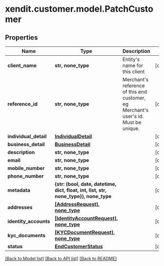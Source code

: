 # xendit.customer.model.PatchCustomer


## Properties
| Name | Type | Description | Notes |
| ------------ | ------------- | ------------- | ------------- |
| **client_name** | **str, none_type** | Entity&#39;s name for this client | [optional]  |
| **reference_id** | **str, none_type** | Merchant&#39;s reference of this end customer, eg Merchant&#39;s user&#39;s id. Must be unique. | [optional]  |
| **individual_detail** | [**IndividualDetail**](IndividualDetail.md) |  | [optional]  |
| **business_detail** | [**BusinessDetail**](BusinessDetail.md) |  | [optional]  |
| **description** | **str, none_type** |  | [optional]  |
| **email** | **str, none_type** |  | [optional]  |
| **mobile_number** | **str, none_type** |  | [optional]  |
| **phone_number** | **str, none_type** |  | [optional]  |
| **metadata** | **{str: (bool, date, datetime, dict, float, int, list, str, none_type)}, none_type** |  | [optional]  |
| **addresses** | [**[AddressRequest], none_type**](AddressRequest.md) |  | [optional]  |
| **identity_accounts** | [**[IdentityAccountRequest], none_type**](IdentityAccountRequest.md) |  | [optional]  |
| **kyc_documents** | [**[KYCDocumentRequest], none_type**](KYCDocumentRequest.md) |  | [optional]  |
| **status** | [**EndCustomerStatus**](EndCustomerStatus.md) |  | [optional]  |


[[Back to Model list]](../README.md#documentation-for-models) [[Back to API list]](../README.md#documentation-for-api-endpoints) [[Back to README]](../README.md)


